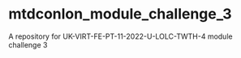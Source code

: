 # mtdconlon_module_challenge_3
A repository for UK-VIRT-FE-PT-11-2022-U-LOLC-TWTH-4 module challenge 3
